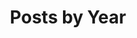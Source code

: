 ---
title: "Posts by Year"
layout: posts
permalink: /year/
entries_layout: grid
author_profile: true
---